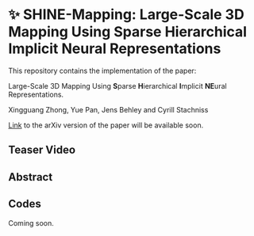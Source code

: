 # ✨ SHINE-Mapping: Large-Scale 3D Mapping Using Sparse Hierarchical Implicit Neural Representations
This repository contains the implementation of the paper:

Large-Scale 3D Mapping Using **S**parse **H**ierarchical **I**mplicit **NE**ural Representations.

Xingguang Zhong, Yue Pan, Jens Behley and Cyrill Stachniss

[Link]() to the arXiv version of the paper will be available soon.

## Teaser Video


## Abstract


## Codes
Coming soon.






